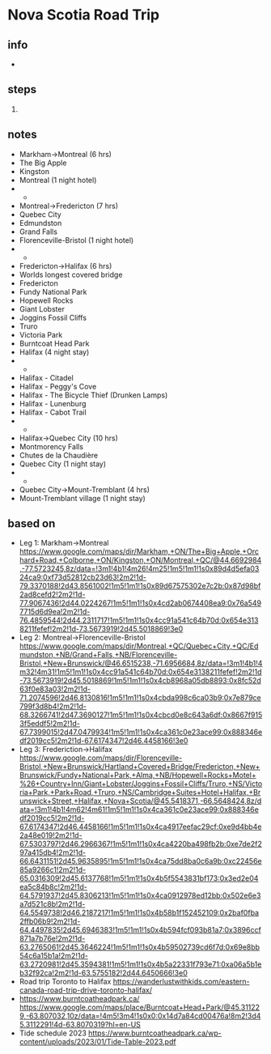 # Nova Scotia Road Trip  

## info  
* 

## steps  
1. 

## notes  
*  Markham->Montreal (6 hrs)
*  The Big Apple
*  Kingston
*  Montreal (1 night hotel)
*  *
*  Montreal->Fredericton (7 hrs)
*  Quebec City
*  Edmundston 
*  Grand Falls
*  Florenceville-Bristol (1 night hotel)
*  *
*  Fredericton->Halifax (6 hrs)
*  Worlds longest covered bridge
*  Fredericton
*  Fundy National Park
*  Hopewell Rocks
*  Giant Lobster
*  Joggins Fossil Cliffs
*  Truro
*  Victoria Park
*  Burntcoat Head Park
*  Halifax (4 night stay)
*  *
*  Halifax - Citadel
*  Halifax - Peggy's Cove
*  Halifax - The Bicycle Thief (Drunken Lamps)
*  Halifax - Lunenburg
*  Halifax - Cabot Trail
*  *
*  Halifax->Quebec City (10 hrs)
*  Montmorency Falls
*  Chutes de la Chaudière
*  Quebec City (1 night stay)
*  *
*  Quebec City->Mount-Tremblant (4 hrs)
*  Mount-Tremblant village (1 night stay)

## based on  
*  Leg 1: Markham->Montreal https://www.google.com/maps/dir/Markham,+ON/The+Big+Apple,+Orchard+Road,+Colborne,+ON/Kingston,+ON/Montreal,+QC/@44.6692984,-77.5723245,8z/data=!3m1!4b1!4m26!4m25!1m5!1m1!1s0x89d4d5efa0324ca9:0xf73d52812cb23d63!2m2!1d-79.3370188!2d43.8561002!1m5!1m1!1s0x89d67575302e7c2b:0x87d98bf2ad8cefd2!2m2!1d-77.9067436!2d44.0224267!1m5!1m1!1s0x4cd2ab0674408ea9:0x76a5497715d6d9ea!2m2!1d-76.4859544!2d44.2311717!1m5!1m1!1s0x4cc91a541c64b70d:0x654e3138211fefef!2m2!1d-73.5673919!2d45.5018869!3e0
*  Leg 2: Montreal->Florenceville-Bristol https://www.google.com/maps/dir/Montreal,+QC/Quebec+City,+QC/Edmundston,+NB/Grand+Falls,+NB/Florenceville-Bristol,+New+Brunswick/@46.6515238,-71.6956684,8z/data=!3m1!4b1!4m32!4m31!1m5!1m1!1s0x4cc91a541c64b70d:0x654e3138211fefef!2m2!1d-73.5673919!2d45.5018869!1m5!1m1!1s0x4cb8968a05db8893:0x8fc52d63f0e83a03!2m2!1d-71.2074596!2d46.8130816!1m5!1m1!1s0x4cbda998c6ca03b9:0x7e879ce799f3d8b4!2m2!1d-68.3266741!2d47.3690127!1m5!1m1!1s0x4cbcd0e8c643a6df:0x8667f9153f5eddf5!2m2!1d-67.7399015!2d47.0479934!1m5!1m1!1s0x4ca361c0e23ace99:0x888346edf2019cc5!2m2!1d-67.6174347!2d46.4458166!3e0
*  Leg 3: Frederiction->Halifax https://www.google.com/maps/dir/Florenceville-Bristol,+New+Brunswick/Hartland+Covered+Bridge/Fredericton,+New+Brunswick/Fundy+National+Park,+Alma,+NB/Hopewell+Rocks+Motel+%26+Country+Inn/Giant+Lobster/Joggins+Fossil+Cliffs/Truro,+NS/Victoria+Park,+Park+Road,+Truro,+NS/Cambridge+Suites+Hotel+Halifax,+Brunswick+Street,+Halifax,+Nova+Scotia/@45.5418371,-66.5648424,8z/data=!3m1!4b1!4m62!4m61!1m5!1m1!1s0x4ca361c0e23ace99:0x888346edf2019cc5!2m2!1d-67.6174347!2d46.4458166!1m5!1m1!1s0x4ca4917eefac29cf:0xe9d4bb4e2a48e019!2m2!1d-67.5303797!2d46.2966367!1m5!1m1!1s0x4ca4220ba498fb2b:0xe7de2f297a415db4!2m2!1d-66.6431151!2d45.9635895!1m5!1m1!1s0x4ca75dd8ba0c6a9b:0xc22456e85a9266c1!2m2!1d-65.0316309!2d45.6137768!1m5!1m1!1s0x4b5f5543831bf173:0x3ed2e04ea5c84b8c!2m2!1d-64.5791937!2d45.8306213!1m5!1m1!1s0x4ca0912978ed12bb:0x502e6e3a7d521c8b!2m2!1d-64.5549738!2d46.2187217!1m5!1m1!1s0x4b58b1f152452109:0x2baf0fba2ffb06b9!2m2!1d-64.4497835!2d45.6946383!1m5!1m1!1s0x4b594fcf093b81a7:0x3896ccf871a7b76e!2m2!1d-63.2765061!2d45.3646224!1m5!1m1!1s0x4b59502739cd6f7d:0x69e8bb54c6a15b1a!2m2!1d-63.2720981!2d45.3594381!1m5!1m1!1s0x4b5a22331f793e71:0xa06a5b1eb32f92ca!2m2!1d-63.5755182!2d44.6450666!3e0
*  Road trip Toronto to Halifax https://wanderlustwithkids.com/eastern-canada-road-trip-drive-toronto-halifax/
*  https://www.burntcoatheadpark.ca/  https://www.google.com/maps/place/Burntcoat+Head+Park/@45.311229,-63.807032,10z/data=!4m5!3m4!1s0x0:0x14d7a84cd00476a!8m2!3d45.3112291!4d-63.8070319?hl=en-US
*  Tide schedule 2023 https://www.burntcoatheadpark.ca/wp-content/uploads/2023/01/Tide-Table-2023.pdf
